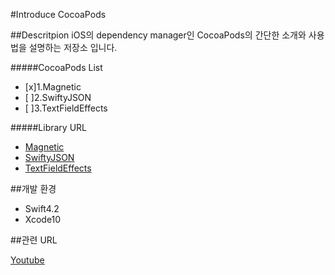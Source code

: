 #Introduce CocoaPods

##Descritpion
iOS의 dependency manager인 CocoaPods의 간단한 소개와 사용법을 설명하는 저장소 입니다.

#####CocoaPods List
 - [x]1.Magnetic
 - [ ]2.SwiftyJSON
 - [ ]3.TextFieldEffects

#####Library URL
- [Magnetic](https://github.com/efremidze/Magnetic)
- [SwiftyJSON](https://github.com/SwiftyJSON/SwiftyJSON)
- [TextFieldEffects](https://github.com/raulriera/TextFieldEffects)

##개발 환경
- Swift4.2
- Xcode10

##관련 URL

[Youtube](https://www.youtube.com/channel/UC2Kr9HxPsZ8GEQ7gwKB72Nw)
